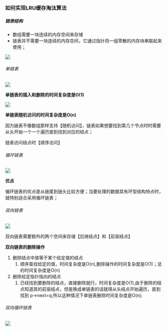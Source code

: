 ### 如何实现LRU缓存淘汰算法

##### 链表结构

- 数组需要一块连续的内存空间来存储
- 链表并不需要一块连续的内存空间，它通过指针将一组零散的内存块串联起来使用；

<img src="https://static001.geekbang.org/resource/image/d5/cd/d5d5bee4be28326ba3c28373808a62cd.jpg?wh=1142*699"/>



###### 单链表

<img src="https://static001.geekbang.org/resource/image/b9/eb/b93e7ade9bb927baad1348d9a806ddeb.jpg?wh=1142*399"/>

**单链表的插入和删除的时间复杂度是O(1)**

<img src="https://static001.geekbang.org/resource/image/45/17/452e943788bdeea462d364389bd08a17.jpg?wh=1142*650"/>

**单链表随机访问的时间复杂度是O(n)**

因为链表不像数组那样支持【随机访问】，链表如果想要找到第几个节点时时需要从头开始一个一个遍历直到找到对应的结点；

链表访问结点时【顺序访问】

###### 循环链表

<img src="https://static001.geekbang.org/resource/image/86/55/86cb7dc331ea958b0a108b911f38d155.jpg?wh=1142*399"/>

**优点**

循环链表的优点是从链尾到链头比较方便；当要处理的数据具有环型结构特点时，就特别适合采用循环链表；

###### 双向链表

<img src="https://static001.geekbang.org/resource/image/cb/0b/cbc8ab20276e2f9312030c313a9ef70b.jpg?wh=1142*399"/>

双向链表需要额外的两个空间来存储【后继结点】和【前驱结点】

**双向链表的删除操作**

1. 删除结点中值等于某个给定值的结点
   1. 顺序查找给定的值，时间复杂度是O(n),删除操作的时间复杂度是O(1)；总的时间复杂度是O(n)
2. 删除给定指针指向的结点
   1. 已经找到要删除的结点，直接删除就行，时间复杂度是O(1),由于删除的结点知道其的前驱结点，但是换成单链表的话就得从头结点开始遍历，直到找到 p->next=q;所以这种情况下单链表删除时间复杂度是O(n);

###### 双向循环链表

<img src="https://static001.geekbang.org/resource/image/d1/91/d1665043b283ecdf79b157cfc9e5ed91.jpg?wh=1142*500"/>
